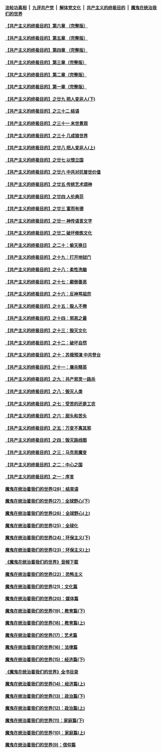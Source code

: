 ####  [法轮功真相](../../../../basic/blob/master/README.md?t=05111731) &nbsp;|&nbsp; [九评共产党](../../../../9ping.md/blob/master/README.md?t=05111731) &nbsp;|&nbsp; [解体党文化](../../../../jtdwh.md/blob/master/README.md?t=05111731)  &nbsp;|&nbsp; [共产主义的终极目的](../../../../gczydzjmd.md/blob/master/README.md?t=05111731) &nbsp;|&nbsp; [魔鬼在统治我们的世界](../../../../mgztzwmdsj.md/blob/master/README.md?t=05111731) 

#### [【共产主义的终极目的】第六章 （完整版）](../pages/nsc422/n11428913.md?t=05111731) 

#### [【共产主义的终极目的】第五章 （完整版）](../pages/nsc422/n11428912.md?t=05111731) 

#### [【共产主义的终极目的】第四章 （完整版）](../pages/nsc422/n11428907.md?t=05111731) 

#### [【共产主义的终极目的】第三章（完整版）](../pages/nsc422/n11428848.md?t=05111731) 

#### [【共产主义的终极目的】第二章（完整版）](../pages/nsc422/n11428831.md?t=05111731) 

#### [【共产主义的终极目的】第一章（完整版）](../pages/nsc422/n11417651.md?t=05111731) 

#### [【共产主义的终极目的】之廿九 把人变非人(下)](../pages/nsc422/n11344140.md?t=05111731) 

#### [【共产主义的终极目的】之三十二 结语](../pages/nsc422/n11360535.md?t=05111731) 

#### [【共产主义的终极目的】之三十一 末世景观](../pages/nsc422/n11351129.md?t=05111731) 

#### [【共产主义的终极目的】之三十 几成狼世界](../pages/nsc422/n11348280.md?t=05111731) 

#### [【共产主义的终极目的】之廿八 把人变非人(上)](../pages/nsc422/n11340492.md?t=05111731) 

#### [【共产主义的终极目的】之廿七 以恨立国](../pages/nsc422/n11336944.md?t=05111731) 

#### [【共产主义的终极目的】之廿六 中共对抗普世价值](../pages/nsc422/n11324785.md?t=05111731) 

#### [【共产主义的终极目的】之廿五 传统艺术颂神](../pages/nsc422/n11296396.md?t=05111731) 

#### [【共产主义的终极目的】之廿四 人伦典范](../pages/nsc422/n11296397.md?t=05111731) 

#### [【共产主义的终极目的】之廿三 富而有德](../pages/nsc422/n11283598.md?t=05111731) 

#### [【共产主义的终极目的】之廿一 神传语言文字](../pages/nsc422/n11263265.md?t=05111731) 

#### [【共产主义的终极目的】之廿二 破坏修炼文化](../pages/nsc422/n11245728.md?t=05111731) 

#### [【共产主义的终极目的】之二十：偷天换日](../pages/nsc422/n11238846.md?t=05111731) 

#### [【共产主义的终极目的】之十九：打开地狱门](../pages/nsc422/n11206376.md?t=05111731) 

#### [【共产主义的终极目的】之十八：柔性洗脑](../pages/nsc422/n11199994.md?t=05111731) 

#### [【共产主义的终极目的】之十七：颠倒善恶](../pages/nsc422/n11179782.md?t=05111731) 

#### [【共产主义的终极目的】之十六：反神骂祖宗](../pages/nsc422/n11166798.md?t=05111731) 

#### [【共产主义的终极目的】之十五：毁人不倦](../pages/nsc422/n11166792.md?t=05111731) 

#### [【共产主义的终极目的】之十四：邪恶之最](../pages/nsc422/n11150249.md?t=05111731) 

#### [【共产主义的终极目的】之十三：毁灭文化](../pages/nsc422/n11135227.md?t=05111731) 

#### [【共产主义的终极目的】之十二：破坏自然](../pages/nsc422/n11135214.md?t=05111731) 

#### [【共产主义的终极目的】之十：苏俄预演 中共登台](../pages/nsc422/n11118424.md?t=05111731) 

#### [【共产主义的终极目的】之十一：屠杀精英](../pages/nsc422/n11118442.md?t=05111731) 

#### [【共产主义的终极目的】之九：共产邪灵一路杀](../pages/nsc422/n11114139.md?t=05111731) 

#### [【共产主义的终极目的】之八：毁灭人类](../pages/nsc422/n11108503.md?t=05111731) 

#### [【共产主义的终极目的】之七：受苦的还是工农](../pages/nsc422/n11101809.md?t=05111731) 

#### [【共产主义的终极目的】之六：甜头和苦头](../pages/nsc422/n11096971.md?t=05111731) 

#### [【共产主义的终极目的】之五：万变不离其邪](../pages/nsc422/n11091285.md?t=05111731) 

#### [【共产主义的终极目的】之四：毁灭路线图](../pages/nsc422/n11086284.md?t=05111731) 

#### [【共产主义的终极目的】之三：马克思魔变](../pages/nsc422/n11061941.md?t=05111731) 

#### [【共产主义的终极目的】之二：中心之国](../pages/nsc422/n11047728.md?t=05111731) 

#### [【共产主义的终极目的】之一：序言](../pages/nsc422/n11086077.md?t=05111731) 

#### [魔鬼在统治着我们的世界(28)：结束语](../pages/nsc422/n10936246.md?t=05111731) 

#### [魔鬼在统治着我们的世界(27)：全球野心(下)](../pages/nsc422/n10928319.md?t=05111731) 

#### [魔鬼在统治着我们的世界(26)：全球野心(上)](../pages/nsc422/n10900318.md?t=05111731) 

#### [魔鬼在统治着我们的世界(25)：全球化](../pages/nsc422/n10788205.md?t=05111731) 

#### [魔鬼在统治着我们的世界(24)：环保主义(下)](../pages/nsc422/n10695307.md?t=05111731) 

#### [魔鬼在统治着我们的世界(23)：环保主义(上)](../pages/nsc422/n10688613.md?t=05111731) 

#### [《魔鬼在统治着我们的世界》音频下载](../pages/nsc422/n10635553.md?t=05111731) 

#### [魔鬼在统治着我们的世界(22)：恐怖主义](../pages/nsc422/n10614727.md?t=05111731) 

#### [魔鬼在统治着我们的世界(21)：文化篇](../pages/nsc422/n10597706.md?t=05111731) 

#### [魔鬼在统治着我们的世界(20)：媒体篇](../pages/nsc422/n10586579.md?t=05111731) 

#### [魔鬼在统治着我们的世界(19)：教育篇(下)](../pages/nsc422/n10564808.md?t=05111731) 

#### [魔鬼在统治着我们的世界(18)：教育篇(上)](../pages/nsc422/n10526970.md?t=05111731) 

#### [魔鬼在统治着我们的世界(17)：艺术篇](../pages/nsc422/n10499093.md?t=05111731) 

#### [魔鬼在统治着我们的世界(16)：法律篇](../pages/nsc422/n10485969.md?t=05111731) 

#### [魔鬼在统治着我们的世界(15)：经济篇(下)](../pages/nsc422/n10469975.md?t=05111731) 

#### [《魔鬼在统治着我们的世界》全书目录](../pages/nsc422/n10464261.md?t=05111731) 

#### [魔鬼在统治着我们的世界(14)：经济篇(上)](../pages/nsc422/n10457370.md?t=05111731) 

#### [魔鬼在统治着我们的世界(13)：政治篇(下)](../pages/nsc422/n10448270.md?t=05111731) 

#### [魔鬼在统治着我们的世界(12)：政治篇(上)](../pages/nsc422/n10444576.md?t=05111731) 

#### [魔鬼在统治着我们的世界(11)：家庭篇(下)](../pages/nsc422/n10440961.md?t=05111731) 

#### [魔鬼在统治着我们的世界(10)：家庭篇(上)](../pages/nsc422/n10435448.md?t=05111731) 

#### [魔鬼在统治着我们的世界(9)：信仰篇](../pages/nsc422/n10432159.md?t=05111731) 

